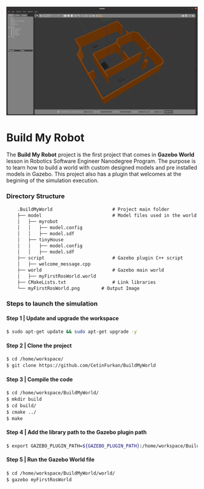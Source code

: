 
![alt text](myFirstRosWorld.png)
# Build My Robot
The **Build My Robot** project is the first project that comes in **Gazebo World** lesson in Robotics Software Engineer Nanodegree Program. The purpose is to learn how to build a world with custom designed models and pre installed models in Gazebo. This project also has a plugin that welcomes at the begining of the simulation execution.

### Directory Structure
```
    .BuildMyWorld                      # Project main folder 
    ├── model                          # Model files used in the world
    │   ├── myrobot
    │   │   ├── model.config
    │   │   ├── model.sdf
    │   ├── tinyHouse
    │   │   ├── model.config
    │   │   ├── model.sdf
    ├── script                         # Gazebo plugin C++ script      
    │   ├── welcome_message.cpp
    ├── world                          # Gazebo main world
    │   ├── myFirstRosWorld.world
    ├── CMakeLists.txt                 # Link libraries 
    └── myFirstRosWorld.png	       # Output Image                           
```

### Steps to launch the simulation

#### Step 1 | Update and upgrade the workspace
```sh
$ sudo apt-get update && sudo apt-get upgrade -y
```
#### Step 2 | Clone the project
```sh
$ cd /home/workspace/
$ git clone https://github.com/CetinFurkan/BuildMyWorld
```

#### Step 3 | Compile the code
```sh
$ cd /home/workspace/BuildMyWorld/
$ mkdir build
$ cd build/
$ cmake ../
$ make
```

#### Step 4 | Add the library path to the Gazebo plugin path  
```sh
$ export GAZEBO_PLUGIN_PATH=${GAZEBO_PLUGIN_PATH}:/home/workspace/BuildMyWorld/build
```

#### Step 5 | Run the Gazebo World file  
```sh
$ cd /home/workspace/BuildMyWorld/world/
$ gazebo myFirstRosWorld
```
